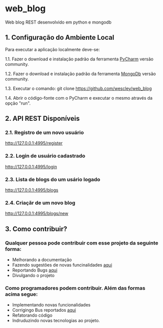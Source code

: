 # web_blog
Web blog REST desenvolvido em python e mongodb

## 1. Configuração do Ambiente Local

Para executar a aplicação localmente deve-se:

1.1. Fazer o download e instalação padrão da ferramenta [PyCharm](https://www.jetbrains.com/pycharm/download/) versão community.

1.2. Fazer o download e instalação padrão da ferramenta [MongoDb](https://www.mongodb.com/) versão community.

1.3. Executar o comando: git clone https://github.com/wescley/web_blog 

1.4. Abrir o código-fonte com o PyCharm e executar o mesmo através da opção "run".

## 2. API REST Disponíveis

### 2.1. Registro de um novo usuário
http://127.0.0.1:4995/register

### 2.2. Login de usuário cadastrado
http://127.0.0.1:4995/login

### 2.3. Lista de blogs do um usário logado
http://127.0.0.1:4995/blogs

### 2.4. Criaçãr de um novo blog
http://127.0.0.1:4995/blogs/new

## 3. Como contribuir?

### Qualquer pessoa pode contribuir com esse projeto da seguinte forma:
- Melhorando a documentação
- Fazendo sugestões de novas funcinalidades [aqui](https://github.com/wescley/web_blog/issues)
- Reportando Bugs [aqui](https://github.com/wescley/web_blog/issues)
- Divulgando o projeto

### Como programadores podem contribuir. Além das formas acima segue:
- Implementando novas funcionalidades
- Corrigingo Bus reportados [aqui](https://github.com/wescley/web_blog/issues)
- Refatorando código
- Indruduzindo novas tecnologias ao projeto.
